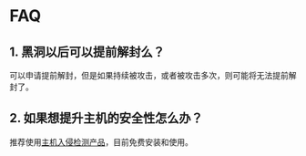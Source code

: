 # FAQ

## 1\. 黑洞以后可以提前解封么？

可以申请提前解封，但是如果持续被攻击，或者被攻击多次，则可能将无法提前解封了。

## 2\. 如果想提升主机的安全性怎么办？

推荐使用[主机入侵检测产品](/security/uhids/common)，目前免费安装和使用。
